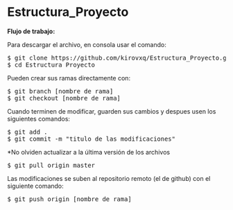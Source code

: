 # Estructura_Proyecto

<b>Flujo de trabajo:</b>

Para descargar el archivo, en consola usar el comando:
<pre>$ git clone https://github.com/kirovxq/Estructura_Proyecto.git
$ cd Estructura_Proyecto</pre>

Pueden crear sus ramas directamente con:
<pre>$ git branch [nombre de rama]
$ git checkout [nombre de rama]</pre>

Cuando terminen de modificar, guarden sus cambios y despues usen los siguientes comandos:
<pre>$ git add .
$ git commit -m "titulo de las modificaciones"</pre>
*No olviden actualizar a la última versión de los archivos
<pre>$ git pull origin master</pre>
Las modificaciones se suben al repositorio remoto (el de github) con el siguiente comando:
<pre>$ git push origin [nombre de rama]</pre>
